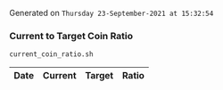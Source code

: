 Generated on `Thursday 23-September-2021 at 15:32:54`

### Current to Target Coin Ratio
`current_coin_ratio.sh`

Date|Current|Target|Ratio
---|---|---|---
